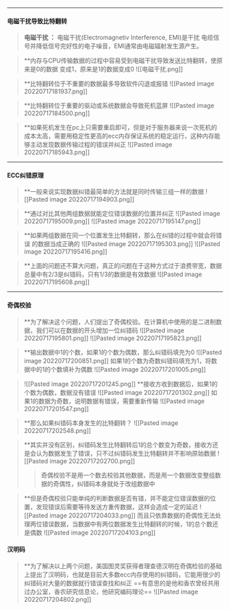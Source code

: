 ----
#### 电磁干扰导致比特翻转
> **电磁干扰 ：** 电磁干扰(Electromagnetiv Interference, EMI)是干扰
> 电缆信号并降低信号完好性的电子噪音，EMI通常由电磁辐射发生源产生。

>**内存与CPU传输数据的过程中容易受到电磁干扰导致发送比特翻转，使原来是0的数据
>变成1，原来是1的数据变成0
>![[电磁干扰.png]]

> **比特翻转位于不重要的数据最多导致软件闪退或报错
>![[Pasted image 20220717181937.png]]

>**比特翻转位于重要的驱动或系统数据会导致死机蓝屏
>![[Pasted image 20220717184500.png]]

>**如果死机发生在pc上只需要重启即可，但是对于服务器来说一次死机的成本太高，需要用稳定性更高的ecc内存保证系统的稳定运行，这种内存能够主动发现数据传输过程的错误并纠正
>![[Pasted image 20220717185943.png]]

----
#### ECC纠错原理
>**一般来说实现数据纠错最简单的方法就是同时传输三组一样的数据
>![[Pasted image 20220717194903.png]]

>**通过对比其他两组数据就能定位错误数据的位置并纠正
>![[Pasted image 20220717195009.png]]
>![[Pasted image 20220717195147.png]]

>**如果两组数据在同一个位置发生比特翻转，那么在纠错的过程中就会将错误
>的数据当成正确的
>![[Pasted image 20220717195303.png]]
>![[Pasted image 20220717195416.png]]

>**上面的问题还不算大问题，真正的问题在于这种方式过于浪费带宽，数据总量中有2/3是纠错码，只有1/3的数据是有效数据
>![[Pasted image 20220717195608.png]]

----
#### 奇偶校验
>**为了解决这个问题，人们提出了奇偶校验。在计算机中使用的是二进制数据，我们可以在数据的开头增加一位纠错码
>![[Pasted image 20220717195801.png]]
>![[Pasted image 20220717195823.png]]

>**输出数据中1的个数，如果1的个数为偶数，那么纠错码填充为0
>![[Pasted image 20220717200851.png]]
>如果1的个数为奇数纠错码填充为1，将数据中的1的个数填补为偶数
>![[Pasted image 20220717201005.png]]

>![[Pasted image 20220717201245.png]]
>**接收方收到数据后，如果1的个数为偶数，数据没有错误
>![[Pasted image 20220717201302.png]]
>如果1的数据为奇数，说明数据有错误，需要重新传输
>![[Pasted image 20220717201547.png]]

>**那么如果纠错码本身发生的比特翻转？
>![[Pasted image 20220717202548.png]]


>**其实并没有区别，纠错码发生比特翻转后1的总个数变为奇数，接收方还是会认为数据发生了错误，只不过纠错码发生比特翻转并不影响原始数据
>![[Pasted image 20220717202700.png]]
>
>>奇偶校验不是用一个数去校验其他数据，而是用一个数据改变整组数据的奇偶性，纠错码本身就处于改组数据中

>**但是奇偶校验只能单纯的判断数据是否有错，并不能定位错误数据的位置，发现错误后需要等待发送方重传数据，这样会造成一定的延迟
>![[Pasted image 20220717204033.png]]
>而且只依靠数据的奇偶性无法处理两位错误数据，当数据中有两位数据发生比特翻转的时候，1的总个数还是偶数
>![[Pasted image 20220717204103.png]]

#### 汉明码
>**为了解决以上两个问题，美国图灵奖获得者理查德汉明在奇偶检验的基础上提出了汉明码，也就是目前大多数ecc内存使用的纠错码，它能用很少的纠错码对大量的数据就行错误查找和纠正
>==有意思的是他和香农曾经共用过办公室，香农研究信息论，他研究编码理论==
>![[Pasted image 20220717204802.png]]